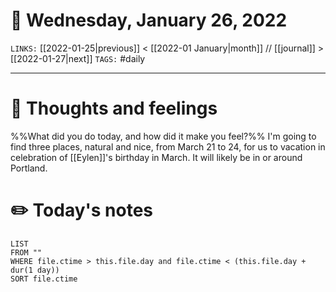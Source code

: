 # 📅 Wednesday, January 26, 2022
`LINKS:` [[2022-01-25|previous]] < [[2022-01 January|month]] // [[journal]] > [[2022-01-27|next]] 
`TAGS:` #daily

---
# 💭 Thoughts and feelings
%%What did you do today, and how did it make you feel?%%
I'm going to find three places, natural and nice, from March 21 to 24, for us to vacation in celebration of [[Eylen]]'s birthday in March. It will likely be in or around Portland. 

# ✏️ Today's notes
```dataview
LIST 
FROM ""
WHERE file.ctime > this.file.day and file.ctime < (this.file.day + dur(1 day))
SORT file.ctime
```
